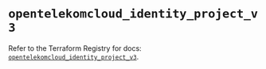 # `opentelekomcloud_identity_project_v3`

Refer to the Terraform Registry for docs: [`opentelekomcloud_identity_project_v3`](https://registry.terraform.io/providers/opentelekomcloud/opentelekomcloud/1.36.44/docs/resources/identity_project_v3).
